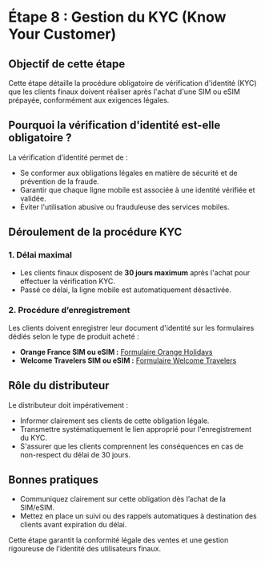 # Étape 8 : Gestion du KYC (Know Your Customer)

## Objectif de cette étape

Cette étape détaille la procédure obligatoire de vérification d'identité (KYC) que les clients finaux doivent réaliser après l'achat d'une SIM ou eSIM prépayée, conformément aux exigences légales.

## Pourquoi la vérification d'identité est-elle obligatoire ?

La vérification d’identité permet de :

- Se conformer aux obligations légales en matière de sécurité et de prévention de la fraude.
- Garantir que chaque ligne mobile est associée à une identité vérifiée et validée.
- Éviter l'utilisation abusive ou frauduleuse des services mobiles.

## Déroulement de la procédure KYC

### 1. Délai maximal

- Les clients finaux disposent de **30 jours maximum** après l'achat pour effectuer la vérification KYC.
- Passé ce délai, la ligne mobile est automatiquement désactivée.

### 2. Procédure d’enregistrement

Les clients doivent enregistrer leur document d'identité sur les formulaires dédiés selon le type de produit acheté :

- **Orange France SIM ou eSIM :** [Formulaire Orange Holidays](https://travel.orange.com/fr/orange-holidays)
- **Welcome Travelers SIM ou eSIM :** [Formulaire Welcome Travelers](https://travel.orange.com/fr/welcome-travelers)

## Rôle du distributeur

Le distributeur doit impérativement :

- Informer clairement ses clients de cette obligation légale.
- Transmettre systématiquement le lien approprié pour l'enregistrement du KYC.
- S'assurer que les clients comprennent les conséquences en cas de non-respect du délai de 30 jours.

## Bonnes pratiques

- Communiquez clairement sur cette obligation dès l’achat de la SIM/eSIM.
- Mettez en place un suivi ou des rappels automatiques à destination des clients avant expiration du délai.

Cette étape garantit la conformité légale des ventes et une gestion rigoureuse de l'identité des utilisateurs finaux.